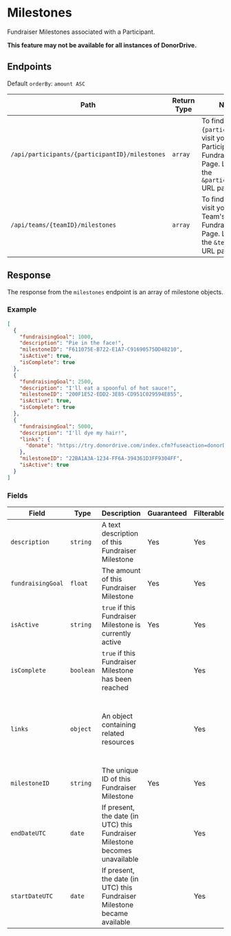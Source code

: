 # Milestones

Fundraiser Milestones associated with a Participant.

**This feature may not be available for all instances of DonorDrive.**

## Endpoints

Default `orderBy`: `amount ASC`

|Path|Return Type|Notes|
|---|---|---|
|`/api/participants/{participantID}/milestones`|`array`|To find `{participantID}`, visit your Participant's Fundraising Page. Look for the `&participantID=` URL parameter.|
|`/api/teams/{teamID}/milestones`|`array`|To find `{teamID}`, visit your Team's Fundraising Page. Look for the `&teamID=` URL parameter.|

## Response

The response from the `milestones` endpoint is an array of milestone objects.

### Example

```json
[
  {
    "fundraisingGoal": 1000,
    "description": "Pie in the face!",
    "milestoneID": "F611075E-B722-E1A7-C91690575DD48210",
    "isActive": true,
    "isComplete": true
  },
  {
    "fundraisingGoal": 2500,
    "description": "I'll eat a spoonful of hot sauce!",
    "milestoneID": "200F1E52-EDD2-3E85-CD951C029594E855",
    "isActive": true,
    "isComplete": true
  },
  {
    "fundraisingGoal": 5000,
    "description": "I'll dye my hair!",
    "links": {
      "donate": "https://try.donordrive.com/index.cfm?fuseaction=donorDrive.participant&participantID=15882&donationAmount=401.50#donate"
    },
    "milestoneID": "22BA1A3A-1234-FF6A-394361D3FF9304FF",
    "isActive": true
  }
]
```

### Fields

|Field|Type|Description|Guaranteed|Filterable|Notes|
|---|---|---|---|---|---|
|`description`|`string`|A text description of this Fundraiser Milestone|Yes|Yes||
|`fundraisingGoal`|`float`|The amount of this Fundraiser Milestone|Yes|Yes||
|`isActive`|`string`|`true` if this Fundraiser Milestone is currently active|Yes|Yes|Added: 1.2|
|`isComplete`|`boolean`|`true` if this Fundraiser Milestone has been reached||Yes||
|`links`|`object`|An object containing related resources||Yes|`donate`: URL to donate the exact amount to reach Fundraiser Milestone|
|`milestoneID`|`string`|The unique ID of this Fundraiser Milestone|Yes|Yes||
|`endDateUTC`|`date`|If present, the date (in UTC) this Fundraiser Milestone becomes unavailable||Yes|ISO-8601 format|
|`startDateUTC`|`date`|If present, the date (in UTC) this Fundraiser Milestone became available||Yes|ISO-8601 format|